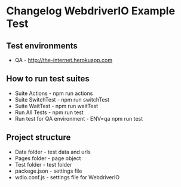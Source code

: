 # Changelog WebdriverIO Example Test

## Test environments
* QA - http://the-internet.herokuapp.com

## How to run test suites
* Suite Actions - npm run actions
* Suite SwitchTest - npm run switchTest
* Suite WaitTest - npm run waitTest
* Run All Tests - npm run test
* Run test for QA environment - ENV=qa npm run test

## Project structure
* Data folder - test data and urls
* Pages folder - page object
* Test folder - test folder
* packege.json - settings file
* wdio.conf.js - settings file for WebdriverIO 
